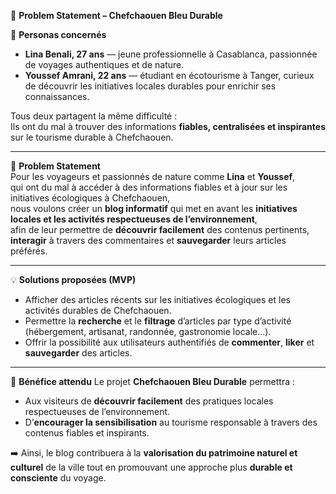 💬 **Problem Statement – Chefchaouen Bleu Durable**

👥 **Personas concernés**
- **Lina Benali, 27 ans** — jeune professionnelle à Casablanca, passionnée de voyages authentiques et de nature.  
- **Youssef Amrani, 22 ans** — étudiant en écotourisme à Tanger, curieux de découvrir les initiatives locales durables pour enrichir ses connaissances.

Tous deux partagent la même difficulté :  
Ils ont du mal à trouver des informations **fiables, centralisées et inspirantes** sur le tourisme durable à Chefchaouen.

---

🧩 **Problem Statement**  
Pour les voyageurs et passionnés de nature comme **Lina** et **Youssef**,  
qui ont du mal à accéder à des informations fiables et à jour sur les initiatives écologiques à Chefchaouen,  
nous voulons créer un **blog informatif** qui met en avant les **initiatives locales et les activités respectueuses de l’environnement**,  
afin de leur permettre de **découvrir facilement** des contenus pertinents, **interagir** à travers des commentaires et **sauvegarder** leurs articles préférés.

---

💡 **Solutions proposées (MVP)**
- Afficher des articles récents sur les initiatives écologiques et les activités durables de Chefchaouen.  
- Permettre la **recherche** et le **filtrage** d’articles par type d’activité (hébergement, artisanat, randonnée, gastronomie locale…).  
- Offrir la possibilité aux utilisateurs authentifiés de **commenter**, **liker** et **sauvegarder** des articles.

---

🎯 **Bénéfice attendu**
Le projet **Chefchaouen Bleu Durable** permettra :  
- Aux visiteurs de **découvrir facilement** des pratiques locales respectueuses de l’environnement.  
- D’**encourager la sensibilisation** au tourisme responsable à travers des contenus fiables et inspirants.  

➡️ Ainsi, le blog contribuera à la **valorisation du patrimoine naturel et culturel** de la ville tout en promouvant une approche plus **durable et consciente** du voyage.
